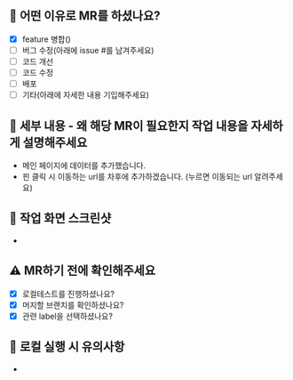 ## 🌟 어떤 이유로 MR를 하셨나요?

- [x] feature 병합()
- [ ] 버그 수정(아래에 issue #를 남겨주세요)
- [ ] 코드 개선
- [ ] 코드 수정
- [ ] 배포
- [ ] 기타(아래에 자세한 내용 기입해주세요)

## 📝 세부 내용 - 왜 해당 MR이 필요한지 작업 내용을 자세하게 설명해주세요

- 메인 페이지에 데이터를 추가했습니다.
- 핀 클릭 시 이동하는 url를 차후에 추가하겠습니다. (누르면 이동되는 url 알려주세요)

## 📸 작업 화면 스크린샷

-

## ⚠️ MR하기 전에 확인해주세요

- [x] 로컬테스트를 진행하셨나요?
- [x] 머지할 브랜치를 확인하셨나요?
- [x] 관련 label을 선택하셨나요?

## 📢 로컬 실행 시 유의사항

-

<!-- 이슈는 해당사항 있는 사람만 주석 해제하고 사용하시면 됩니다.
-- ## 🚨 관련 이슈 번호

 - #70 -->
